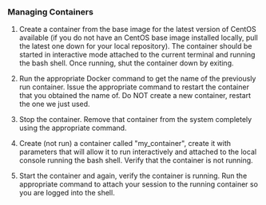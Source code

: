### Managing Containers

1. Create a container from the base image for the latest version of CentOS available (if you do not have an CentOS base image installed locally, pull the latest one down for your local repository). The container should be started in interactive mode attached to the current terminal and running the bash shell. Once running, shut the container down by exiting.

2. Run the appropriate Docker command to get the name of the previously run container. Issue the appropriate command to restart the container that you obtained the name of. Do NOT create a new container, restart the one we just used.

3. Stop the container. Remove that container from the system completely using the appropriate command.

4. Create (not run) a container called "my_container", create it with parameters that will allow it to run interactively and attached to the local console running the bash shell. Verify that the container is not running.

5. Start the container and again, verify the container is running. Run the appropriate command to attach your session to the running container so you are logged into the shell.
